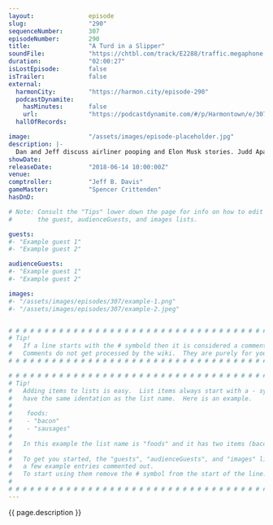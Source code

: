 ```yaml
---
layout:               episode
slug:                 "290"
sequenceNumber:       307
episodeNumber:        290
title:                "A Turd in a Slipper"
soundFile:            "https://chtbl.com/track/E2288/traffic.megaphone.fm/STA8334159380.mp3?updated=1596865970"
duration:             "02:00:27"
isLostEpisode:        false
isTrailer:            false
external:
  harmonCity:         "https://harmon.city/episode-290"
  podcastDynamite:
    hasMinutes:       false
    url:              "https://podcastdynamite.com/#/p/Harmontown/e/307/290"
  hallOfRecords:      

image:                "/assets/images/episode-placeholder.jpg"
description: |-
  Dan and Jeff discuss airliner pooping and Elon Musk stories. Judd Apatow explains how his casting style has changed over his career. How much self loathing goes into being a show creator?
showDate:             
releaseDate:          "2018-06-14 10:00:00Z"
venue:                
comptroller:          "Jeff B. Davis"
gameMaster:           "Spencer Crittenden"
hasDnD:               

# Note: Consult the "Tips" lower down the page for info on how to edit
#       the guest, audienceGuests, and images lists.

guests:
#- "Example guest 1"
#- "Example guest 2"

audienceGuests:
#- "Example guest 1"
#- "Example guest 2"

images:
#- "/assets/images/episodes/307/example-1.png"
#- "/assets/images/episodes/307/example-2.jpeg"


# # # # # # # # # # # # # # # # # # # # # # # # # # # # # # # # # # # # # # # # # # # # #
# Tip!
#   If a line starts with the # symbold then it is considered a comment.
#   Comments do not get processed by the wiki.  They are purely for your information.
# # # # # # # # # # # # # # # # # # # # # # # # # # # # # # # # # # # # # # # # # # # # #

# # # # # # # # # # # # # # # # # # # # # # # # # # # # # # # # # # # # # # # # # # # # #
# Tip!
#   Adding items to lists is easy.  List items always start with a - symbol and have
#   have the same identation as the list name.  Here is an example.
#
#    foods:
#    - "bacon"
#    - "sausages"
#
#   In this example the list name is "foods" and it has two items (bacon, and sausages).
#
#   To get you started, the "guests", "audienceGuests", and "images" lists below have
#   a few example entries commented out.
#   To start using them remove the # symbol from the start of the line.
#
# # # # # # # # # # # # # # # # # # # # # # # # # # # # # # # # # # # # # # # # # # # # #
---
```


<!-- The episode description will be rendered here -->
{{ page.description }}

<!-- Add your content BELOW here -->
<!-- vvvvvvvvvvvvvvvvvvvvvvvvvvv -->




<!-- ^^^^^^^^^^^^^^^^^^^^^^^^^^^ -->
<!-- Add your content ABOVE here -->

<!-- The episode gallery will be rendered here -->